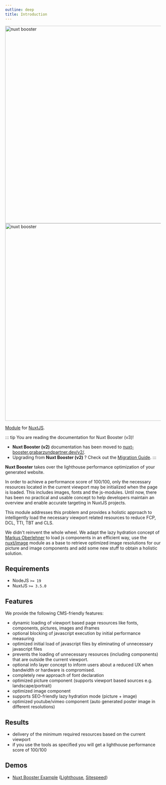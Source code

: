 ```yaml
---
outline: deep
title: Introduction
---
```


<img class="poster-dark" src="/poster-dark.jpg" width="1280" height="640" alt="nuxt booster" title="nuxt booster"/>
<img class="poster-light" src="/poster-light.jpg" width="1280" height="640" alt="nuxt booster" title="nuxt booster"/>

[Module](https://www.npmjs.com/package/nuxt-booster) for [NuxtJS](https://nuxtjs.org).

::: tip You are reading the documentation for Nuxt Booster (v3)!

- **Nuxt Booster (v2)** documentation has been moved to [nuxt-booster.grabarzundpartner.dev/v2/](https://nuxt-booster.grabarzundpartner.dev/v2/).  
- Upgrading from **Nuxt Booster (v2)** ? Check out the [Migration Guide](/migration/v3).
:::

**Nuxt Booster** takes over the lighthouse performance optimization of your generated website.

In order to achieve a performance score of 100/100, only the necessary resources located in the current viewport may be initialized when the page is loaded. This includes images, fonts and the js-modules. Until now, there has been no practical and usable concept to help developers maintain an overview and enable accurate targeting in NuxtJS projects.

This module addresses this problem and provides a holistic approach to intelligently load the necessary viewport related resources to reduce FCP, DCL, TTI, TBT and CLS.

We didn't reinvent the whole wheel. We adapt the lazy hydration concept of [Markus Oberlehner](https://github.com/maoberlehner/vue-lazy-hydration) to load js components in an efficient way, use the [nuxt/image](https://github.com/nuxt/image) module as a base to retrieve optimized image resolutions for our picture and image components and add some new stuff to obtain a holistic solution.

## Requirements

- NodeJS `>= 19`
- NuxtJS `>= 3.5.0`

## Features

We provide the following CMS-friendly features:

- dynamic loading of viewport based page resources like fonts, components, pictures, images and iframes
- optional blocking of javascript execution by initial performance measuring
- optimized initial load of javascript files by eliminating of unnecessary javascript files
- prevents the loading of unnecessary resources (including components) that are outside the current viewport.
- optional info layer concept to inform users about a reduced UX when bandwidth or hardware is compromised.  
- completely new approach of font declaration
- optimized picture component (supports viewport based sources e.g. landscape/portrait)
- optimized image component
- supports SEO-friendly lazy hydration mode (picture + image)
- optimized youtube/vimeo component (auto generated poster image in different resolutions)

## Results

- delivery of the minimum required resources based on the current viewport
- if you use the tools as specified you will get a lighthouse performance score of 100/100

## Demos

- [Nuxt Booster Example](https://nuxt-booster.grabarzundpartner.dev/playground/) ([Lighthouse](https://pagespeed.web.dev/report?url=https%3A%2F%2Fnuxt-booster.grabarzundpartner.dev%2Fplayground%2F), [Sitespeed](https://nuxt-booster.grabarzundpartner.dev/reports/sitespeed/nuxt-booster/))
